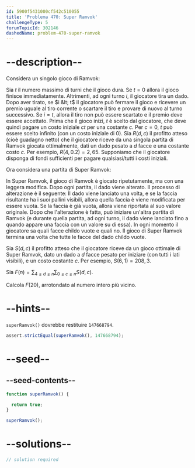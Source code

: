 ```yaml
---
id: 5900f5431000cf542c510055
title: 'Problema 470: Super Ramvok'
challengeType: 5
forumTopicId: 302146
dashedName: problem-470-super-ramvok
---
```


# --description--

Considera un singolo gioco di Ramvok:

Sia $t$ il numero massimo di turni che il gioco dura. Se $t = 0$ allora il gioco finisce immediatamente. Altrimenti, ad ogni turno $i$, il giocatore tira un dado. Dopo aver tirato, se $i &lt; t$ il giocatore può fermare il gioco e ricevere un premio uguale al tiro corrente o scartare il tiro e provare di nuovo al turno successivo. Se $i = t$, allora il tiro non può essere scartato e il premio deve essere accettato. Prima che il gioco inizi, $t$ è scelto dal giocatore, che deve quindi pagare un costo iniziale $ct$ per una costante $c$. Per $c = 0$, $t$ può essere scelto infinito (con un costo iniziale di 0). Sia $R(d, c)$ il profitto atteso (cioè guadagno netto) che il giocatore riceve da una singola partita di Ramvok giocata ottimalmente, dati un dado pesato a $d$ facce e una costante costo $c$. Per esempio, $R(4, 0.2) = 2,65$. Supponiamo che il giocatore disponga di fondi sufficienti per pagare qualsiasi/tutti i costi iniziali.

Ora considera una partita di Super Ramvok:

In Super Ramvok, il gioco di Ramvok è giocato ripetutamente, ma con una leggera modifica. Dopo ogni partita, il dado viene alterato. Il processo di alterazione è il seguente: Il dado viene lanciato una volta, e se la faccia risultante ha i suoi pallini visibili, allora quella faccia è viene modificata per essere vuota. Se la faccia è già vuota, allora viene riportata al suo valore originale. Dopo che l'alterazione è fatta, può iniziare un'altra partita di Ramvok (e durante quella partita, ad ogni turno, il dado viene lanciato fino a quando appare una faccia con un valore su di essa). In ogni momento il giocatore sa quali facce childo vuote e quali no. Il gioco di Super Ramvok termina una volta che tutte le facce del dado childo vuote.

Sia $S(d, c)$ il profitto atteso che il giocatore riceve da un gioco ottimale di Super Ramvok, dato un dado a $d$ facce pesato per iniziare (con tutti i lati visibili), e un costo costante $c$. Per esempio, $S(6, 1) = 208,3$.

Sia $F(n) = \sum_{4 ≤ d ≤ n} \sum_{0 ≤ c ≤ n} S(d, c)$.

Calcola $F(20)$, arrotondato al numero intero più vicino.

# --hints--

`superRamvok()` dovrebbe restituire `147668794`.

```js
assert.strictEqual(superRamvok(), 147668794);
```

# --seed--

## --seed-contents--

```js
function superRamvok() {

  return true;
}

superRamvok();
```

# --solutions--

```js
// solution required
```
